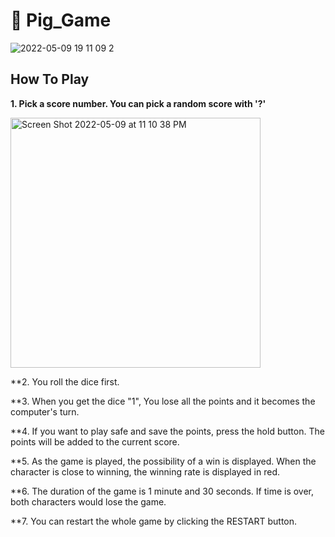 # 🐷 Pig_Game

![2022-05-09 19 11 09 2](https://user-images.githubusercontent.com/104736314/167528871-af0884fd-1a4a-4b8b-9a9c-5c1dc4742e34.gif)


## How To Play

**1. Pick a score number. You can pick a random score with '?'**

<img width="400" alt="Screen Shot 2022-05-09 at 11 10 38 PM" src="https://user-images.githubusercontent.com/104736314/167560831-275b89e2-28b5-4a82-92e0-505ae8dcde59.png">

**2. You roll the dice first. 

**3. When you get the dice "1", You lose all the points and it becomes the computer's turn. 

**4. If you want to play safe and save the points, press the hold button. The points will be added to the current score. 

**5. As the game is played, the possibility of a win is displayed. When the character is close to winning, the winning rate is displayed in red. 

**6. The duration of the game is 1 minute and 30 seconds. If time is over, both characters would lose the game. 

**7. You can restart the whole game by clicking the RESTART button. 

